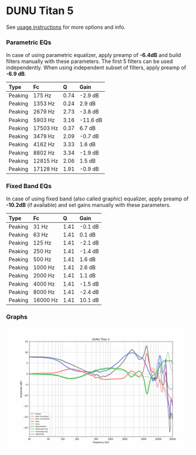 # DUNU Titan 5
See [usage instructions](https://github.com/jaakkopasanen/AutoEq#usage) for more options and info.

### Parametric EQs
In case of using parametric equalizer, apply preamp of **-6.4dB** and build filters manually
with these parameters. The first 5 filters can be used independently.
When using independent subset of filters, apply preamp of **-6.9 dB**.

| Type    | Fc       |    Q | Gain     |
|:--------|:---------|:-----|:---------|
| Peaking | 175 Hz   | 0.74 | -2.9 dB  |
| Peaking | 1353 Hz  | 0.24 | 2.9 dB   |
| Peaking | 2679 Hz  | 2.73 | -3.8 dB  |
| Peaking | 5903 Hz  | 3.16 | -11.6 dB |
| Peaking | 17503 Hz | 0.37 | 6.7 dB   |
| Peaking | 3479 Hz  | 2.09 | -0.7 dB  |
| Peaking | 4162 Hz  | 3.33 | 1.6 dB   |
| Peaking | 8802 Hz  | 3.34 | -1.9 dB  |
| Peaking | 12815 Hz | 2.06 | 1.5 dB   |
| Peaking | 17128 Hz | 1.91 | -0.9 dB  |

### Fixed Band EQs
In case of using fixed band (also called graphic) equalizer, apply preamp of **-10.2dB**
(if available) and set gains manually with these parameters.

| Type    | Fc       |    Q | Gain    |
|:--------|:---------|:-----|:--------|
| Peaking | 31 Hz    | 1.41 | -0.1 dB |
| Peaking | 63 Hz    | 1.41 | 0.1 dB  |
| Peaking | 125 Hz   | 1.41 | -2.1 dB |
| Peaking | 250 Hz   | 1.41 | -1.4 dB |
| Peaking | 500 Hz   | 1.41 | 1.6 dB  |
| Peaking | 1000 Hz  | 1.41 | 2.6 dB  |
| Peaking | 2000 Hz  | 1.41 | 1.1 dB  |
| Peaking | 4000 Hz  | 1.41 | -1.5 dB |
| Peaking | 8000 Hz  | 1.41 | -2.4 dB |
| Peaking | 16000 Hz | 1.41 | 10.1 dB |

### Graphs
![](./DUNU%20Titan%205.png)